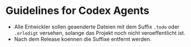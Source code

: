 # Guidelines for Codex Agents

- Alle Entwickler sollen geaenderte Dateien mit dem Suffix `.todo` oder `.erledigt` versehen, solange das Projekt noch nicht veroeffentlicht ist.
- Nach dem Release koennen die Suffixe entfernt werden.
